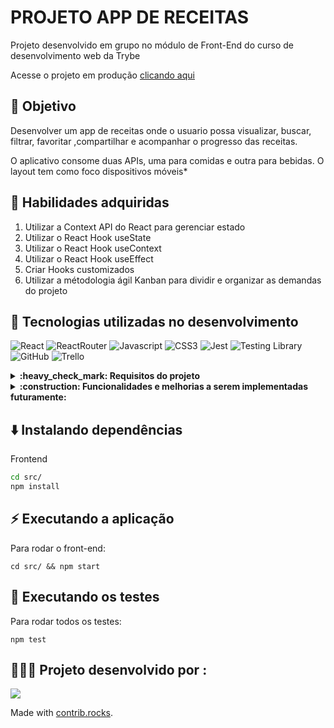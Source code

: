 # PROJETO APP DE RECEITAS

Projeto desenvolvido em grupo no módulo de Front-End do curso de desenvolvimento web da Trybe

<p>Acesse o projeto em produção <a href="https://project-trivia-react-redux-lebarrichello.vercel.app/" target="_blank">clicando aqui</a></p>

## 🎯 Objetivo

Desenvolver um app de receitas onde o usuario possa visualizar, buscar, filtrar, favoritar ,compartilhar e acompanhar o progresso das receitas.

O aplicativo consome duas APIs, uma para comidas e outra para bebidas.
O layout tem como foco dispositivos móveis*

## 📝 Habilidades adquiridas

  1.  Utilizar a Context API do React para gerenciar estado
  2.  Utilizar o React Hook useState
  3.  Utilizar o React Hook useContext
  4.  Utilizar o React Hook useEffect
  5.  Criar Hooks customizados
  6.  Utilizar a métodologia ágil Kanban para dividir e organizar as demandas do projeto
  
  ## :pushpin: Tecnologias utilizadas no desenvolvimento
  ![React](https://img.shields.io/badge/react-%2320232a.svg?style=for-the-badge&logo=react&logoColor=%2361DAFB)
  ![ReactRouter](https://img.shields.io/badge/React_Router-CA4245?style=for-the-badge&logo=react-router&logoColor=white)
  ![Javascript](https://img.shields.io/badge/javascript-%23323330.svg?style=for-the-badge&logo=javascript&logoColor=%23F7DF1E)
  ![CSS3](https://img.shields.io/badge/css3-%231572B6.svg?style=for-the-badge&logo=css3&logoColor=white)
  ![Jest](https://img.shields.io/badge/-jest-%23C21325?style=for-the-badge&logo=jest&logoColor=white)
  ![Testing Library](https://img.shields.io/badge/-TestingLibrary-%23E33332?style=for-the-badge&logo=testing-library&logoColor=white)
  ![GitHub](https://img.shields.io/badge/github-%23121011.svg?style=for-the-badge&logo=github&logoColor=white)
  ![Trello](https://img.shields.io/badge/Trello-%23026AA7.svg?style=for-the-badge&logo=Trello&logoColor=white)
  
<details>
  <summary><strong>:heavy_check_mark: Requisitos do projeto  </strong></summary><br />

 - [x] Desenvolva os testes unitários de maneira que a cobertura seja de, no mínimo, 90%
 - [x] Crie todos os elementos que devem respeitar os atributos descritos no protótipo para a tela de login
 - [x] Desenvolva a tela de maneira que a pessoa consiga escrever seu email no input de email e sua senha no input de senha
 - [x] Desenvolva a tela de maneira que o formulário só seja válido após um email válido e uma senha de mais de 6 caracteres serem preenchidos
 - [x] Após a submissão do formulário, salve no localStorage o e-mail da pessoa usuária na chave user
 - [x] Redirecione a pessoa usuária para a tela principal de receitas de comidas após a submissão e validação com sucesso do login
 - [x] Redirecione a pessoa usuária para a tela de perfil ao clicar no botão de perfil
 - [x] Desenvolva o botão de busca que, ao ser clicado, a barra de busca deve aparecer. O mesmo serve para escondê-la
 - [x] Implemente os elementos da barra de busca respeitando os atributos descritos no protótipo
 - [x] Implemente 3 radio buttons na barra de busca: Ingredient, Name e First letter
 - [x] Busque na API de comidas caso a pessoa esteja na página de comidas, e na API de bebidas caso esteja na de bebidas
 - [x] Redirecione para a tela de detalhes da receita caso apenas uma receita seja encontrada, com o ID da mesma na URL
 - [x] Caso a busca retorne mais de uma receita, renderize as 12 primeiras encontradas, exibindo a imagem e o nome de cada uma
 - [x] Exiba um alert caso nenhuma receita seja encontrada
 - [x] Implemente o menu inferior posicionando-o de forma fixa e contendo 2 ícones: um para comidas e outro para bebidas
 - [x] Exiba o menu inferior apenas nas telas indicadas pelo protótipo
 - [x] Redirecione a pessoa usuária para a tela correta ao clicar em cada ícone no menu inferior
 - [x] Carregue as 12 primeiras receitas de comidas ou bebidas, uma em cada card
 - [x] Implemente os botões de categoria para serem utilizados como filtro
 - [x] Implemente o filtro das receitas por meio da API ao clicar no filtro de categoria
 - [x] Implemente o filtro como um toggle, o qual se for selecionado novamente, o app deve retornar as receitas sem nenhum filtro
 - [x] Redirecione a pessoa usuária ao clicar no card para a tela de detalhes, que deve mudar a rota e conter o id da receita na URL
 - [x] Realize uma request para a API passando o id da receita que deve estar disponível nos parâmetros da URL
 - [x] Desenvolva a tela de modo que contenha uma imagem da receita, o título, a categoria em caso de comidas e se é ou não alcoólico em caso de bebidas, uma lista de ingredientes 
       seguidos pelas quantidades, instruções, um vídeo do youtube incorporado e recomendações
 - [x] Implemente as recomendações. Para receitas de comida, a recomendação deverá ser bebida, já para as receitas de bebida a recomendação deverá ser comida
 - [x] Implemente os 6 cards de recomendação, mostrando apenas 2. O scroll é horizontal, similar a um carousel
 - [x] Desenvolva um botão de nome "Start Recipe" que deve ficar fixo na parte de baixo da tela o tempo todo
 - [x] Implemente a solução de forma que, caso a receita já tenha sido feita, o botão "Start Recipe" desapareça
 - [x] Implemente a solução de modo que, caso a receita tenha sido iniciada mas não finalizada, o texto do botão deve ser "Continue Recipe"
 - [x] Redirecione a pessoa usuária caso o botão "Start Recipe" seja clicado, a rota deve mudar para a tela de receita em progresso
 - [x] Implemente um botão de compartilhar e um de favoritar a receita
 - [x] Implemente a solução de forma que, ao clicar no botão de compartilhar, o link de detalhes da receita deve ser copiado para o clipboard e uma mensagem avisando que o link foi 
       copiado deve aparecer na tela em uma tag HTML
 - [x] Salve as receitas favoritas no localStorage na chave favoriteRecipes
 - [x] Implemente o ícone do coração (favorito) de modo que: deve vir preenchido caso a receita esteja favoritada e vazio caso contrário
 - [x] Implemente a lógica no botão de favoritar. Caso seja clicado, o ícone do coração deve mudar seu estado atual, caso esteja preenchido deve mudar para vazio e vice-versa
 - [x] Desenvolva a tela de modo que contenha uma imagem da receita, o título, a categoria em caso de comidas e se é ou não alcoólico em caso de bebidas, uma lista de ingredientes com 
       suas respectivas quantidades e instruções
 - [x] Desenvolva um checkbox para cada item da lista de ingredientes
 - [x] Implemente uma lógica que ao clicar no checkbox de um ingrediente, o nome dele deve ser "riscado" da lista
 - [x] Salve o estado do progresso, que deve ser mantido caso a pessoa atualize a página ou volte para a mesma receita
 - [x] Desenvolva a lógica de favoritar e compartilhar. A lógica da tela de detalhes de uma receita se aplica aqui
 - [x] Implemente a solução de modo que o botão de finalizar receita ("Finish Recipe") só pode estar habilitado quando todos os ingredientes estiverem "checkados" (marcados)
 - [x] Redirecione a pessoa usuária após clicar no botão de finalizar receita ("Finish Recipe"), para a página de receitas feitas, cuja rota deve ser /done-recipes
 - [x] Implemente os elementos da tela de receitas feitas respeitando os atributos descritos no protótipo
 - [x] Desenvolva a tela de modo que, caso a receita do card seja uma comida, ela deve possuir: a foto da receita, nome, categoria, nacionalidade, a data em que a pessoa fez a receita, as 
       2 primeiras tags retornadas pela API e um botão de compartilhar
 - [x] Desenvolva a tela de maneira que, caso a receita do card seja uma bebida, ela deve possuir: a foto da receita, o nome, se é alcoólica, a data em que a pessoa fez a receita e um 
       botão de compartilhar
 - [x] Desenvolva a solução de modo que o botão de compartilhar deve copiar a URL da tela de detalhes da receita para o clipboard
 - [x] Implemente 2 botões que filtram as receitas por comida ou bebida e um terceiro que remove todos os filtros
 - [x] Redirecione para a tela de detalhes da receita caso seja clicado na foto ou no nome da receita
 - [x] Implemente os elementos da tela de receitas favoritas (cumulativo com os atributos em comum com a tela de receitas feitas), respeitando os atributos descritos no protótipo

 - [x] Desenvolva a tela de modo que, caso a receita do card seja uma comida, ela deve possuir: a foto da receita, nome, categoria, nacionalidade, um botão de compartilhar e um de 
        "desfavoritar"
 - [x]  Desenvolva a tela de modo que, caso a receita do card seja uma bebida, ela deve possuir: a foto da receita, nome, se é alcoólica ou não, um botão de compartilhar e um de 
        "desfavoritar"
 - [x] Desenvolva a solução de modo que o botão de compartilhar deve copiar a URL da tela de detalhes da receita para o clipboard
 - [x] Desenvolva a solução de modo que o botão de "desfavoritar" deve remover a receita da lista de receitas favoritas do localStorage e da tela
 - [x] Implemente 2 botões que filtram as receitas por comida ou bebida e um terceiro que remove todos os filtros
 - [x] Redirecione a pessoa usuária ao clicar na foto ou no nome da receita, a rota deve mudar para a tela de detalhes daquela receita
 - [x] Implemente os elementos da tela de perfil respeitando os atributos descritos no protótipo
 - [x] Implemente a solução de maneira que o e-mail da pessoa usuária deve estar visível
 - [x] Implemente 3 botões: um de nome "Done Recipes", um de nome "Favorite Recipes" e um de nome "Logout"
 - [x] Redirecione a pessoa usuária que, ao clicar no botão de "Done Recipes", a rota deve mudar para a tela de receitas feitas
 - [x] Redirecione a pessoa usuária que, ao clicar no botão de "Favorite Recipes", a rota deve mudar para a tela de receitas favoritas
 - [x] Redirecione a pessoa usuária que ao clicar no botão de "Logout", o localStorage deve ser limpo e a rota deve mudar para a tela de login

</details>

<details>
  <summary><strong>:construction: Funcionalidades e melhorias a serem implementadas futuramente: </strong></summary><br />

 - [x] Conectar com o back-End
 - [x] Opção para o usuario buscar refeicoes por categorias e nacionalidade 
 - [x] Responsividade e melhorias no CSS da pagina 
 

</details>

## ⬇️ Instalando dependências

Frontend

  ```bash
  cd src/
  npm install
  ``` 

## ⚡ Executando a aplicação

Para rodar o front-end:

  ```
  cd src/ && npm start
  ```

## 🧪 Executando os testes

Para rodar todos os testes:

  ```
  npm test
 ```
 
 
## 👩🏻‍💻  Projeto desenvolvido por :
  

<a href="https://github.com/lebarrichello/recipes-app/graphs/contributors">
  <img src="https://contrib.rocks/image?repo=lebarrichello/recipes-app" />
</a>

Made with [contrib.rocks](https://contrib.rocks).

 

